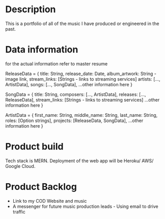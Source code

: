 # Description
This is a portfolio of all of the music I have produced or engineered in the past.

# Data information
for the actual information refer to master resume

ReleaseData = {
    title: String,
    release_date: Date,
    album_artwork: String - image link,
    stream_links: [Strings - links to streaming services]
    artists: [..., ArtistData],
    songs: [..., SongData],
    ...other information here
}

SongData = {
    title: String,
    composers: [..., ArtistData],
    releases: [..., ReleaseData],
    stream_links: [Strings - links to streaming services]
    ...other information here
}

ArtistData = {
    first_name: String,
    middle_name: String,
    last_name: String,
    roles: [Option strings],
    projects: [ReleaseData, SongData],
    ...other information here
}

# Product build
Tech stack is MERN.  Deployment of the web app will be Heroku/ AWS/ Google Cloud.

# Product Backlog
* Link to my COD Website and music
* A messenger for future music production leads - Using email to drive traffic
